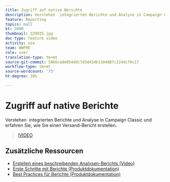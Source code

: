 ```yaml
---
title: Zugriff auf native Berichte
description: Verstehen  integrierten Berichte und Analyse in Campaign Classic und erfahren Sie, wie Sie einen Versand-Bericht erstellen.
feature: Reporting
topics: null
kt: 5090
thumbnail: 329935.jpg
doc-type: feature video
activity: use
team: WWFRE
role: user
translation-type: tm+mt
source-git-commit: 5866cade054ddc7d3d41db1104887c224dcf0c17
workflow-type: tm+mt
source-wordcount: '73'
ht-degree: 10%

---
```



# Zugriff auf native Berichte

Verstehen  integrierten Berichte und Analyse in Campaign Classic und erfahren Sie, wie Sie einen Versand-Bericht erstellen.

>[!VIDEO](https://video.tv.adobe.com/v/329935?quality=12)

## Zusätzliche Ressourcen

* [Erstellen eines beschreibenden Analysen-Berichts (Video)](/help/reporting/generating-a-descriptive-analysis-report.md)
* [Erste Schritte mit Berichte (Produktdokumentation)](https://experienceleague.adobe.com/docs/campaign-classic/using/reporting/reporting-in-adobe-campaign/about-adobe-campaign-reporting-tools.html)
* [Best Practices für Berichte (Produktdokumentation)](https://experienceleague.adobe.com/docs/campaign-classic/using/reporting/reporting-in-adobe-campaign/best-practices.html)
